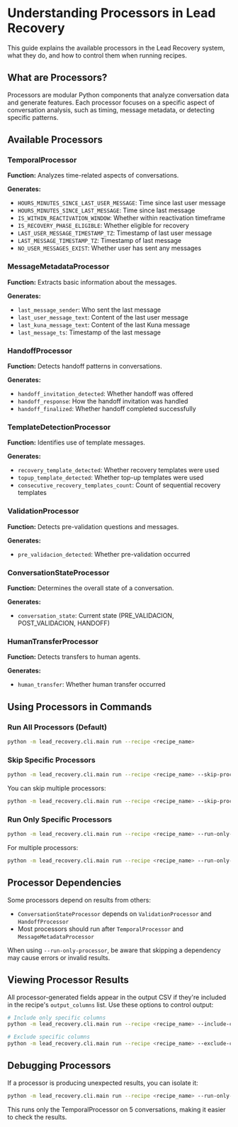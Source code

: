 # Understanding Processors in Lead Recovery

This guide explains the available processors in the Lead Recovery system, what they do, and how to control them when running recipes.

## What are Processors?

Processors are modular Python components that analyze conversation data and generate features. Each processor focuses on a specific aspect of conversation analysis, such as timing, message metadata, or detecting specific patterns.

## Available Processors

### TemporalProcessor

**Function:** Analyzes time-related aspects of conversations.

**Generates:**
- `HOURS_MINUTES_SINCE_LAST_USER_MESSAGE`: Time since last user message
- `HOURS_MINUTES_SINCE_LAST_MESSAGE`: Time since last message
- `IS_WITHIN_REACTIVATION_WINDOW`: Whether within reactivation timeframe
- `IS_RECOVERY_PHASE_ELIGIBLE`: Whether eligible for recovery
- `LAST_USER_MESSAGE_TIMESTAMP_TZ`: Timestamp of last user message
- `LAST_MESSAGE_TIMESTAMP_TZ`: Timestamp of last message
- `NO_USER_MESSAGES_EXIST`: Whether user has sent any messages

### MessageMetadataProcessor

**Function:** Extracts basic information about the messages.

**Generates:**
- `last_message_sender`: Who sent the last message
- `last_user_message_text`: Content of the last user message
- `last_kuna_message_text`: Content of the last Kuna message
- `last_message_ts`: Timestamp of the last message

### HandoffProcessor

**Function:** Detects handoff patterns in conversations.

**Generates:**
- `handoff_invitation_detected`: Whether handoff was offered
- `handoff_response`: How the handoff invitation was handled
- `handoff_finalized`: Whether handoff completed successfully

### TemplateDetectionProcessor

**Function:** Identifies use of template messages.

**Generates:**
- `recovery_template_detected`: Whether recovery templates were used
- `topup_template_detected`: Whether top-up templates were used
- `consecutive_recovery_templates_count`: Count of sequential recovery templates

### ValidationProcessor

**Function:** Detects pre-validation questions and messages.

**Generates:**
- `pre_validacion_detected`: Whether pre-validation occurred

### ConversationStateProcessor

**Function:** Determines the overall state of a conversation.

**Generates:**
- `conversation_state`: Current state (PRE_VALIDACION, POST_VALIDACION, HANDOFF)

### HumanTransferProcessor

**Function:** Detects transfers to human agents.

**Generates:**
- `human_transfer`: Whether human transfer occurred

## Using Processors in Commands

### Run All Processors (Default)

```bash
python -m lead_recovery.cli.main run --recipe <recipe_name>
```

### Skip Specific Processors

```bash
python -m lead_recovery.cli.main run --recipe <recipe_name> --skip-processor TemporalProcessor
```

You can skip multiple processors:

```bash
python -m lead_recovery.cli.main run --recipe <recipe_name> --skip-processor TemporalProcessor --skip-processor HandoffProcessor
```

### Run Only Specific Processors

```bash
python -m lead_recovery.cli.main run --recipe <recipe_name> --run-only-processor MessageMetadataProcessor
```

For multiple processors:

```bash
python -m lead_recovery.cli.main run --recipe <recipe_name> --run-only-processor MessageMetadataProcessor --run-only-processor HandoffProcessor
```

## Processor Dependencies

Some processors depend on results from others:

- `ConversationStateProcessor` depends on `ValidationProcessor` and `HandoffProcessor`
- Most processors should run after `TemporalProcessor` and `MessageMetadataProcessor`

When using `--run-only-processor`, be aware that skipping a dependency may cause errors or invalid results.

## Viewing Processor Results

All processor-generated fields appear in the output CSV if they're included in the recipe's `output_columns` list. Use these options to control output:

```bash
# Include only specific columns
python -m lead_recovery.cli.main run --recipe <recipe_name> --include-columns "lead_id,handoff_finalized,conversation_state"

# Exclude specific columns
python -m lead_recovery.cli.main run --recipe <recipe_name> --exclude-columns "HOURS_MINUTES_SINCE_LAST_MESSAGE"
```

## Debugging Processors

If a processor is producing unexpected results, you can isolate it:

```bash
python -m lead_recovery.cli.main run --recipe <recipe_name> --run-only-processor TemporalProcessor --limit 5
```

This runs only the TemporalProcessor on 5 conversations, making it easier to check the results. 